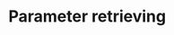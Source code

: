 ﻿---
Author: stanac
CreatedDate: 2017-04-15
Title: Parameter retrieving
RenderTitle: false
IsHtml: false
Id: parameter-retrieving
---

# Parameter retrieving